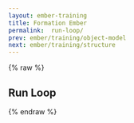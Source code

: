 ```yaml
---
layout: ember-training
title: Formation Ember
permalink:  run-loop/
prev: ember/training/object-model
next: ember/training/structure
---
```


{% raw %}

## Run Loop

{% endraw %}
